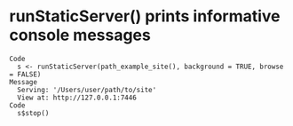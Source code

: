 # runStaticServer() prints informative console messages

    Code
      s <- runStaticServer(path_example_site(), background = TRUE, browse = FALSE)
    Message
      Serving: '/Users/user/path/to/site'
      View at: http://127.0.0.1:7446
    Code
      s$stop()

